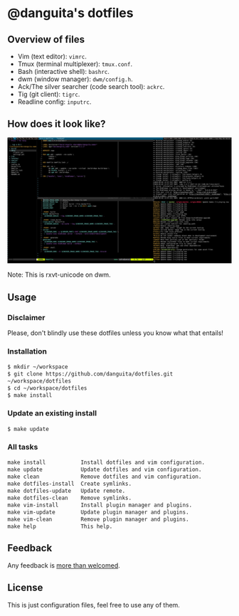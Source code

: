 # @danguita's dotfiles

## Overview of files

- Vim (text editor): `vimrc`.
- Tmux (terminal multiplexer): `tmux.conf`.
- Bash (interactive shell): `bashrc`.
- dwm (window manager): `dwm/config.h`.
- Ack/The silver searcher (code search tool): `ackrc`.
- Tig (git client): `tigrc`.
- Readline config: `inputrc`.

## How does it look like?

![Terminal overview](screenshots/terminal-overview.png)

Note: This is rxvt-unicode on dwm.

## Usage

### Disclaimer

Please, don't blindly use these dotfiles unless you know what that
entails!

### Installation

```
$ mkdir ~/workspace
$ git clone https://github.com/danguita/dotfiles.git ~/workspace/dotfiles
$ cd ~/workspace/dotfiles
$ make install
```

### Update an existing install

```
$ make update
```

### All tasks

```
make install           Install dotfiles and vim configuration.
make update            Update dotfiles and vim configuration.
make clean             Remove dotfiles and vim configuration.
make dotfiles-install  Create symlinks.
make dotfiles-update   Update remote.
make dotfiles-clean    Remove symlinks.
make vim-install       Install plugin manager and plugins.
make vim-update        Update plugin manager and plugins.
make vim-clean         Remove plugin manager and plugins.
make help              This help.
```

## Feedback

Any feedback is [more than welcomed](https://github.com/danguita/dotfiles/issues).

## License

This is just configuration files, feel free to use any of them.
